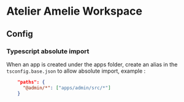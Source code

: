 # Atelier Amelie Workspace

## Config

### Typescript absolute import

When an app is created under the apps folder, create an alias in the `tsconfig.base.json` to allow absolute import, example :

```json
    "paths": {
      "@admin/*": ["apps/admin/src/*"]
    }
```
